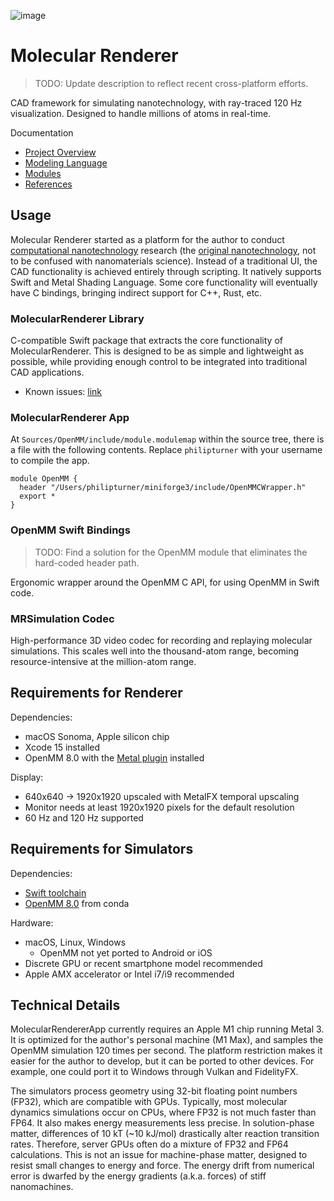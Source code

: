 
![image](https://github.com/philipturner/molecular-renderer/assets/71743241/d5585c84-7e4e-4507-841a-452fb68615d3)

# Molecular Renderer

> TODO: Update description to reflect recent cross-platform efforts.

CAD framework for simulating nanotechnology, with ray-traced 120 Hz visualization. Designed to handle millions of atoms in real-time.

Documentation
- [Project Overview](./Documentation/Overview.md)
- [Modeling Language](./Documentation/HDL.md)
- [Modules](./Documentation/Modules.md)
- [References](./Documentation/References.md)

## Usage

Molecular Renderer started as a platform for the author to conduct [computational nanotechnology](https://www.zyvex.com/nanotech/compNano.html) research (the [original nanotechnology](https://en.wikipedia.org/wiki/Molecular_nanotechnology), not to be confused with nanomaterials science). Instead of a traditional UI, the CAD functionality is achieved entirely through scripting. It natively supports Swift and Metal Shading Language. Some core functionality will eventually have C bindings, bringing indirect support for C++, Rust, etc.

### MolecularRenderer Library

C-compatible Swift package that extracts the core functionality of MolecularRenderer. This is designed to be as simple and lightweight as possible, while providing enough control to be integrated into traditional CAD applications.
- Known issues: [link](./Documentation/KnownIssues.md)

### MolecularRenderer App

At `Sources/OpenMM/include/module.modulemap` within the source tree, there is a file with the following contents. Replace `philipturner` with your username to compile the app.

```
module OpenMM {
  header "/Users/philipturner/miniforge3/include/OpenMMCWrapper.h"
  export *
}
```

### OpenMM Swift Bindings

> TODO: Find a solution for the OpenMM module that eliminates the hard-coded header path.

Ergonomic wrapper around the OpenMM C API, for using OpenMM in Swift code.

### MRSimulation Codec

High-performance 3D video codec for recording and replaying molecular simulations. This scales well into the thousand-atom range, becoming resource-intensive at the million-atom range.

## Requirements for Renderer

Dependencies:
- macOS Sonoma, Apple silicon chip
- Xcode 15 installed
- OpenMM 8.0 with the [Metal plugin](https://github.com/philipturner/openmm-metal) installed

Display:
- 640x640 -> 1920x1920 upscaled with MetalFX temporal upscaling
- Monitor needs at least 1920x1920 pixels for the default resolution
- 60 Hz and 120 Hz supported

## Requirements for Simulators

Dependencies:
- [Swift toolchain](swift.org/download)
- [OpenMM 8.0](openmm.org) from conda

Hardware:
- macOS, Linux, Windows
  - OpenMM not yet ported to Android or iOS
- Discrete GPU or recent smartphone model recommended
- Apple AMX accelerator or Intel i7/i9 recommended

## Technical Details

MolecularRendererApp currently requires an Apple M1 chip running Metal 3. It is optimized for the author's personal machine (M1 Max), and samples the OpenMM simulation 120 times per second. The platform restriction makes it easier for the author to develop, but it can be ported to other devices. For example, one could port it to Windows through Vulkan and FidelityFX.

The simulators process geometry using 32-bit floating point numbers (FP32), which are compatible with GPUs. Typically, most molecular dynamics simulations occur on CPUs, where FP32 is not much faster than FP64. It also makes energy measurements less precise. In solution-phase matter, differences of 10 kT (~10 kJ/mol) drastically alter reaction transition rates. Therefore, server GPUs often do a mixture of FP32 and FP64 calculations. This is not an issue for machine-phase matter, designed to resist small changes to energy and force. The energy drift from numerical error is dwarfed by the energy gradients (a.k.a. forces) of stiff nanomachines.


